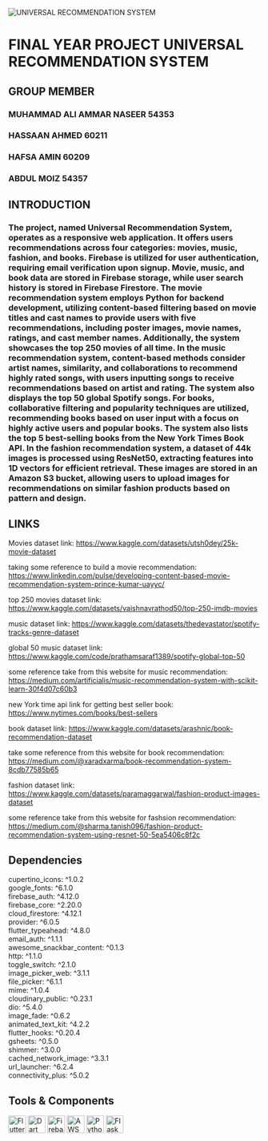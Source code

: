 ![UNIVERSAL RECOMMENDATION SYSTEM](https://github.com/hassaanahmed113/UniversalRecommendationSystem/assets/106430586/bc7bac6b-77b4-4a93-8db7-5fe7df2f327e)
# FINAL YEAR PROJECT UNIVERSAL RECOMMENDATION SYSTEM

## GROUP MEMBER
### MUHAMMAD ALI AMMAR NASEER 54353
### HASSAAN AHMED 60211
### HAFSA AMIN 60209
### ABDUL MOIZ 54357

## INTRODUCTION

### The project, named Universal Recommendation System, operates as a responsive web application. It offers users recommendations across four categories: movies, music, fashion, and books. Firebase is utilized for user authentication, requiring email verification upon signup. Movie, music, and book data are stored in Firebase storage, while user search history is stored in Firebase Firestore. The movie recommendation system employs Python for backend development, utilizing content-based filtering based on movie titles and cast names to provide users with five recommendations, including poster images, movie names, ratings, and cast member names. Additionally, the system showcases the top 250 movies of all time. In the music recommendation system, content-based methods consider artist names, similarity, and collaborations to recommend highly rated songs, with users inputting songs to receive recommendations based on artist and rating. The system also displays the top 50 global Spotify songs. For books, collaborative filtering and popularity techniques are utilized, recommending books based on user input with a focus on highly active users and popular books. The system also lists the top 5 best-selling books from the New York Times Book API. In the fashion recommendation system, a dataset of 44k images is processed using ResNet50, extracting features into 1D vectors for efficient retrieval. These images are stored in an Amazon S3 bucket, allowing users to upload images for recommendations on similar fashion products based on pattern and design.

## LINKS

Movies dataset link:
https://www.kaggle.com/datasets/utsh0dey/25k-movie-dataset

taking some reference to build a movie recommendation:
https://www.linkedin.com/pulse/developing-content-based-movie-recommendation-system-prince-kumar-uayyc/

top 250 movies dataset link:
https://www.kaggle.com/datasets/vaishnavrathod50/top-250-imdb-movies

music dataset link:
https://www.kaggle.com/datasets/thedevastator/spotify-tracks-genre-dataset

global 50 music dataset link:
https://www.kaggle.com/code/prathamsaraf1389/spotify-global-top-50

some reference take from this website for music recommendation:
https://medium.com/artificialis/music-recommendation-system-with-scikit-learn-30f4d07c60b3

new York time api link for getting best seller book:
https://www.nytimes.com/books/best-sellers

book dataset link:
https://www.kaggle.com/datasets/arashnic/book-recommendation-dataset

take some reference from this website for book recommendation:
https://medium.com/@xaradxarma/book-recommendation-system-8cdb77585b65

fashion dataset link:
https://www.kaggle.com/datasets/paramaggarwal/fashion-product-images-dataset

some reference take from this website for fashsion recommendation:
https://medium.com/@sharma.tanish096/fashion-product-recommendation-system-using-resnet-50-5ea5406c8f2c


## Dependencies

  cupertino_icons: ^1.0.2<br />
  google_fonts: ^6.1.0<br />
  firebase_auth: ^4.12.0<br />
  firebase_core: ^2.20.0<br />
  cloud_firestore: ^4.12.1<br />
  provider: ^6.0.5<br />
  flutter_typeahead: ^4.8.0<br />
  email_auth: ^1.1.1<br />
  awesome_snackbar_content: ^0.1.3<br />
  http: ^1.1.0<br />
  toggle_switch: ^2.1.0<br />
  image_picker_web: ^3.1.1<br />
  file_picker: ^6.1.1<br />
  mime: ^1.0.4<br />
  cloudinary_public: ^0.23.1<br />
  dio: ^5.4.0<br />
  image_fade: ^0.6.2<br />
  animated_text_kit: ^4.2.2<br />
  flutter_hooks: ^0.20.4<br />
  gsheets: ^0.5.0<br />
  shimmer: ^3.0.0<br />
  cached_network_image: ^3.3.1<br />
  url_launcher: ^6.2.4<br />
  connectivity_plus: ^5.0.2<br />

  ## Tools & Components

  <div align="left">
  <img src="https://img.shields.io/badge/Flutter-02569B?style=for-the-badge&logo=flutter&logoColor=white" alt="Flutter logo" height="35">
  <img src="https://img.shields.io/badge/Dart-0175C2?style=for-the-badge&logo=dart&logoColor=white" alt="Dart logo" height="35">
  <img src="https://img.shields.io/badge/Firebase-FFCA28?style=for-the-badge&logo=firebase&logoColor=black" alt="Firebase logo" height="35">
  <img src="https://img.shields.io/badge/Amazon AWS-232F3E?style=for-the-badge&logo=amazon-aws&logoColor=white" alt="AWS logo" height="35">
  <img src="https://img.shields.io/badge/Python-3776AB?style=for-the-badge&logo=python&logoColor=white" alt="Python logo" height="35">
  <img src="https://img.shields.io/badge/Flask-000000?style=for-the-badge&logo=flask&logoColor=white" alt="Flask logo" height="35">
</div>

